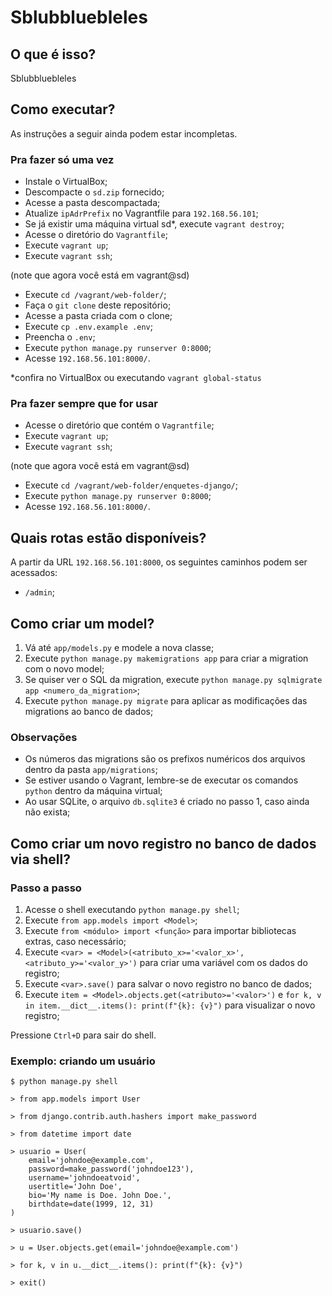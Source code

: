 # Sblubbluebleles

## O que é isso?

Sblubbluebleles

## Como executar?

As instruções a seguir ainda podem estar incompletas.

### Pra fazer só uma vez

- Instale o VirtualBox;
- Descompacte o `sd.zip` fornecido;
- Acesse a pasta descompactada;
- Atualize `ipAdrPrefix` no Vagrantfile para `192.168.56.101`;
- Se já existir uma máquina virtual sd*, execute `vagrant destroy`;
- Acesse o diretório do `Vagrantfile`;
- Execute `vagrant up`;
- Execute `vagrant ssh`;

(note que agora você está em vagrant@sd)

- Execute `cd /vagrant/web-folder/`;
- Faça o `git clone` deste repositório;
- Acesse a pasta criada com o clone;
- Execute `cp .env.example .env`;
- Preencha o `.env`;
- Execute `python manage.py runserver 0:8000`;
- Acesse `192.168.56.101:8000/`.

*confira no VirtualBox ou executando `vagrant global-status`

### Pra fazer sempre que for usar

- Acesse o diretório que contém o `Vagrantfile`;
- Execute `vagrant up`;
- Execute `vagrant ssh`;

(note que agora você está em vagrant@sd)

- Execute `cd /vagrant/web-folder/enquetes-django/`;
- Execute `python manage.py runserver 0:8000`;
- Acesse `192.168.56.101:8000/`.

## Quais rotas estão disponíveis?

A partir da URL `192.168.56.101:8000`, os seguintes caminhos podem ser acessados:

- `/admin`;

## Como criar um model?

1. Vá até `app/models.py` e modele a nova classe;
2. Execute `python manage.py makemigrations app` para criar a migration com o novo model;
3. Se quiser ver o SQL da migration, execute `python manage.py sqlmigrate app <numero_da_migration>`;
4. Execute `python manage.py migrate` para aplicar as modificações das migrations ao banco de dados;

### Observações

- Os números das migrations são os prefixos numéricos dos arquivos dentro da pasta `app/migrations`;
- Se estiver usando o Vagrant, lembre-se de executar os comandos `python` dentro da máquina virtual;
- Ao usar SQLite, o arquivo `db.sqlite3` é criado no passo 1, caso ainda não exista;

## Como criar um novo registro no banco de dados via shell?

### Passo a passo

1. Acesse o shell executando `python manage.py shell`;
2. Execute `from app.models import <Model>`;
3. Execute `from <módulo> import <função>` para importar bibliotecas extras, caso necessário;
4. Execute `<var> = <Model>(<atributo_x>='<valor_x>', <atributo_y>='<valor_y>')` para criar uma variável com os dados do registro;
5. Execute `<var>.save()` para salvar o novo registro no banco de dados;
6. Execute `item = <Model>.objects.get(<atributo>='<valor>')` e `for k, v in item.__dict__.items(): print(f"{k}: {v}")` para visualizar o novo registro;

Pressione `Ctrl+D` para sair do shell.

### Exemplo: criando um usuário

`$ python manage.py shell`

`> from app.models import User`

`> from django.contrib.auth.hashers import make_password`

`> from datetime import date`

```
> usuario = User(
    email='johndoe@example.com',
    password=make_password('johndoe123'),
    username='johndoeatvoid',
    usertitle='John Doe',
    bio='My name is Doe. John Doe.',
    birthdate=date(1999, 12, 31)
)
```

`> usuario.save()`

`> u = User.objects.get(email='johndoe@example.com')`

`> for k, v in u.__dict__.items(): print(f"{k}: {v}")`

`> exit()`
